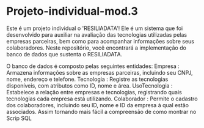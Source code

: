 # Projeto-individual-mod.3
Este é um  projeto individual o 'RESILIADATA'!
Ele  é um sistema que foi desenvolvido para auxiliar na avaliação das tecnologias utilizadas pelas empresas parceiras, 
bem como para acompanhar informações sobre seus colaboradores. Neste repositório, você encontrará a implementação do banco de dados que sustenta o RESILIADATA.

O banco de dados é composto pelas seguintes entidades:
Empresa : Armazena informações sobre as empresas parceiras, incluindo seu CNPJ, nome, endereço e telefone.
Tecnologia : Registre as tecnologias disponíveis, com atributos como ID, nome e área.
UsoTecnologia : Estabelece a relação entre empresas e tecnologias, registrando quais tecnologias cada empresa está utilizando.
Colaborador : Permite o cadastro dos colaboradores, incluindo seu ID, nome e ID da empresa à qual estão associados.
Assim tornando mais fácil a compreensão de como montrar no Scrip SQL 

